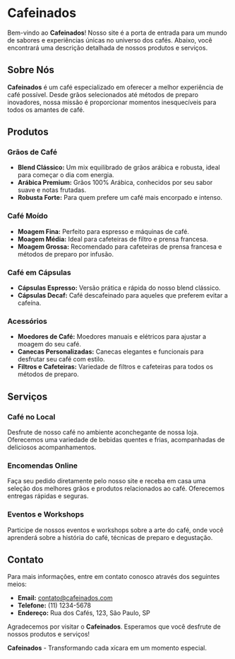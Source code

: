 # Cafeinados
Bem-vindo ao **Cafeinados**! Nosso site é a porta de entrada para um mundo de sabores e experiências únicas no universo dos cafés. Abaixo, você encontrará uma descrição detalhada de nossos produtos e serviços.
## Sobre Nós
**Cafeinados** é um café especializado em oferecer a melhor experiência de café possível. Desde grãos selecionados até métodos de preparo inovadores, nossa missão é proporcionar momentos inesquecíveis para todos os amantes de café.

## Produtos
### Grãos de Café
- **Blend Clássico:** Um mix equilibrado de grãos arábica e robusta, ideal para começar o dia com energia.
- **Arábica Premium:** Grãos 100% Arábica, conhecidos por seu sabor suave e notas frutadas.
- **Robusta Forte:** Para quem prefere um café mais encorpado e intenso.
### Café Moído
- **Moagem Fina:** Perfeito para espresso e máquinas de café.
- **Moagem Média:** Ideal para cafeteiras de filtro e prensa francesa.
- **Moagem Grossa:** Recomendado para cafeteiras de prensa francesa e métodos de preparo por infusão.
### Café em Cápsulas
- **Cápsulas Espresso:** Versão prática e rápida do nosso blend clássico.
- **Cápsulas Decaf:** Café descafeinado para aqueles que preferem evitar a cafeína.
### Acessórios
- **Moedores de Café:** Moedores manuais e elétricos para ajustar a moagem do seu café.
- **Canecas Personalizadas:** Canecas elegantes e funcionais para desfrutar seu café com estilo.
- **Filtros e Cafeteiras:** Variedade de filtros e cafeteiras para todos os métodos de preparo.
  
## Serviços
### Café no Local
Desfrute de nosso café no ambiente aconchegante de nossa loja. Oferecemos uma variedade de bebidas quentes e frias, acompanhadas de deliciosos acompanhamentos.
### Encomendas Online
Faça seu pedido diretamente pelo nosso site e receba em casa uma seleção dos melhores grãos e produtos relacionados ao café. Oferecemos entregas rápidas e seguras.
### Eventos e Workshops
Participe de nossos eventos e workshops sobre a arte do café, onde você aprenderá sobre a história do café, técnicas de preparo e degustação.

## Contato
Para mais informações, entre em contato conosco através dos seguintes meios:
- **Email:** contato@cafeinados.com
- **Telefone:** (11) 1234-5678
- **Endereço:** Rua dos Cafés, 123, São Paulo, SP
  
Agradecemos por visitar o **Cafeinados**. Esperamos que você desfrute de nossos produtos e serviços!

**Cafeinados** - Transformando cada xícara em um momento especial.
